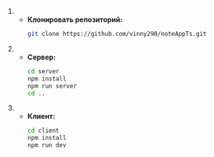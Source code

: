1. 
   - **Клонировать репозиторий:**
     ```bash
     git clone https://github.com/vinny290/noteAppTs.git
     ```
2. 
   - **Сервер:**
     ```bash
     cd server
     npm install
     npm run server
     cd ..
     ```
3.
   - **Клиент:**
     ```bash
     cd client
     npm install
     npm run dev
     ```

